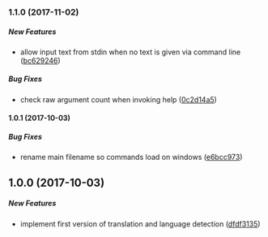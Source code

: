 ### 1.1.0 (2017-11-02)

##### New Features

* allow input text from stdin when no text is given via command line ([bc629246](https://github.com/vsetka/deepl-translator-cli/commit/bc62924609e5002c594c78bbf911c37a1602623e))

##### Bug Fixes

* check raw argument count when invoking help ([0c2d14a5](https://github.com/vsetka/deepl-translator-cli/commit/0c2d14a5fad2fc81e8da86fe8451b94691dacaa9))

#### 1.0.1 (2017-10-03)

##### Bug Fixes

* rename main filename so commands load on windows ([e6bcc973](https://github.com/vsetka/deepl-translator-cli/commit/e6bcc973c59ffd665866171911e6ca579efd4164))

## 1.0.0 (2017-10-03)

##### New Features

* implement first version of translation and language detection ([dfdf3135](https://github.com/vsetka/deepl-translator-cli/commit/dfdf31352e449f0c866f8b9913ecb3e5229b1edb))

